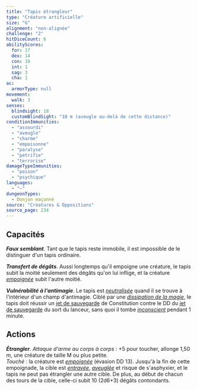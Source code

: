 ```yaml
---
title: "Tapis étrangleur"
type: "Créature artificielle"
size: "G"
alignment: "non-alignée"
challenge: "2"
hitDiceCount: 6
abilityScores:
  for: 17
  dex: 14
  con: 10
  int: 1
  sag: 3
  cha: 1
ac:
  armorType: null
movement:
  walk: 3
senses:
  blindsight: 18
  customBlindSight: "18 m (aveugle au-delà de cette distance)"
conditionImmunities:
  - "assourdi"
  - "aveugle"
  - "charme"
  - "empoisonne"
  - "paralyse"
  - "petrifie"
  - "terrorise"
damageTypeImmunities:
  - "poison"
  - "psychique"
languages:
  - "—"
dungeonTypes:
  - Donjon maçonné
source: "Créatures & Oppositions"
source_page: 234
---
```

## Capacités
_**Faux semblant**_. Tant que le tapis reste immobile, il est impossible de le distinguer d'un tapis ordinaire.

_**Transfert de dégâts**_. Aussi longtemps qu'il empoigne une créature, le tapis subit la moitié seulement des dégâts qu'on lui inflige, et la créature [_empoignée_](/gerer-la-sante-du-personnage/#empoigne) subit l'autre moitié.

_**Vulnérabilité à l'antimagie**_. Le tapis est [_neutralisée_](/gerer-la-sante-du-personnage/#neutralise) quand il se trouve à l'intérieur d'un champ d'antimagie. Ciblé par une [_dissipation de la magie_](/grimoire/dissipation-de-la-magie/), le tapis doit réussir un [jet de sauvegarde](/utiliser-les-caracteristiques/#jets-de-sauvegarde) de Constitution contre le DD du [jet de sauvegarde](/utiliser-les-caracteristiques/#jets-de-sauvegarde) du sort du lanceur, sans quoi il tombe [_inconscient_](/gerer-la-sante-du-personnage/#inconscient) pendant 1 minute.

## Actions
_**Étrangler**_. _Attaque d'arme au corps à corps_ : +5 pour toucher, allonge 1,50 m, une créature de taille M ou plus petite.  
_Touché_ : la créature est [_empoignée_](/gerer-la-sante-du-personnage/#empoigne) (évasion DD 13). Jusqu'à la fin de cette empoignade, la cible est [_entravée_](/gerer-la-sante-du-personnage/#entrave), [_aveuglée_](/gerer-la-sante-du-personnage/#aveugle) et risque de s'asphyxier, et le tapis ne peut pas étrangler une autre cible. De plus, au début de chacun des tours de la cible, celle-ci subit 10 (2d6+3) dégâts contondants.
